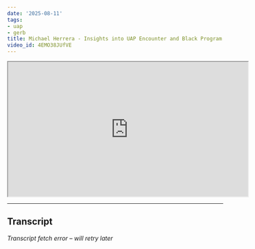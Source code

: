 ```yaml
---
date: '2025-08-11'
tags:
- uap
- gerb
title: Michael Herrera - Insights into UAP Encounter and Black Program Insiders
video_id: 4EMO38JUfVE
---
```


<iframe width="560" height="315" src="https://www.youtube.com/embed/4EMO38JUfVE" allowfullscreen></iframe>

---

## Transcript
*Transcript fetch error – will retry later*